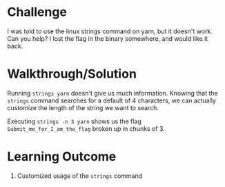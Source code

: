 # Challenge

I was told to use the linux strings command on yarn, but it doesn't work. Can you help? I lost the flag in the binary somewhere, and would like it back.

# Walkthrough/Solution

Running `strings yarn` doesn't give us much information. Knowing that the `strings` command searches for a default of 4 characters, we can actually customize the length of the string we want to search. </br>

Executing `strings -n 3 yarn` shows us the flag `Submit_me_for_I_am_the_flag` broken up in chunks of 3.

# Learning Outcome
1) Customized usage of the `strings` command
